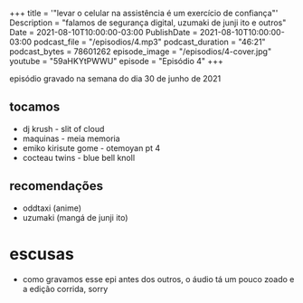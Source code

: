 +++
title = '"levar o celular na assistência é um exercício de confiança"'
Description = "falamos de segurança digital, uzumaki de junji ito e outros"
Date = 2021-08-10T10:00:00-03:00
PublishDate = 2021-08-10T10:00:00-03:00
podcast_file = "/episodios/4.mp3"
podcast_duration = "46:21"
podcast_bytes = 78601262
episode_image = "/episodios/4-cover.jpg"
youtube = "59aHKYtPWWU"
episode = "Episódio 4"
+++

episódio gravado na semana do dia 30 de junho de 2021

## tocamos

* dj krush - slit of cloud
* maquinas - meia memoria
* emiko kirisute gome - otemoyan pt 4
* cocteau twins - blue bell knoll

## recomendações
* oddtaxi (anime)
* uzumaki (mangá de junji ito)


# escusas
* como gravamos esse epi antes dos outros, o áudio tá um pouco zoado e a edição corrida, sorry
